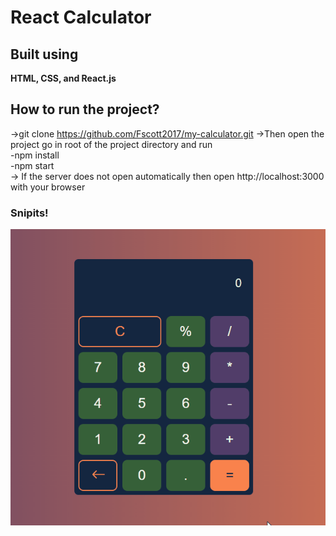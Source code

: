 # React Calculator

## Built using
**HTML, CSS, and React.js**

## How to run the project?
->git clone https://github.com/Fscott2017/my-calculator.git
->Then open the project go in root of the project directory and run  
  -npm install  
  -npm start  
-> If the server does not open automatically then open http://localhost:3000 with your browser  
### **Snipits!**
![](https://github.com/Fscott2017/my-calculator/blob/master/Calculator.gif)
